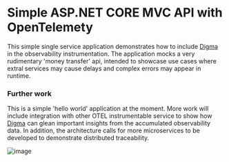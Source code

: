 # Simple ASP.NET CORE MVC API with OpenTelemety

This simple single service application demonstrates how to include [Digma](https://github.com/digma-ai/digma) in the observability instrumentation.
The application mocks a very rudimentary 'money transfer' api, intended to showcase use cases where extral services may cause delays and complex errors may appear in runtime.

### Further work

This is a simple 'hello world' application at the moment. 
More work will include integration with other OTEL instrumentable service to show how [Digma](https://github.com/digma-ai/digma)  can glean important insights from the accumulated observability data. 
In addition, the architecture calls for more microservices to be developed to demonstrate distributed traceability.

![image](https://user-images.githubusercontent.com/93863/163081141-9f99f13a-7220-4098-b4fc-d253d6511fcb.png)


